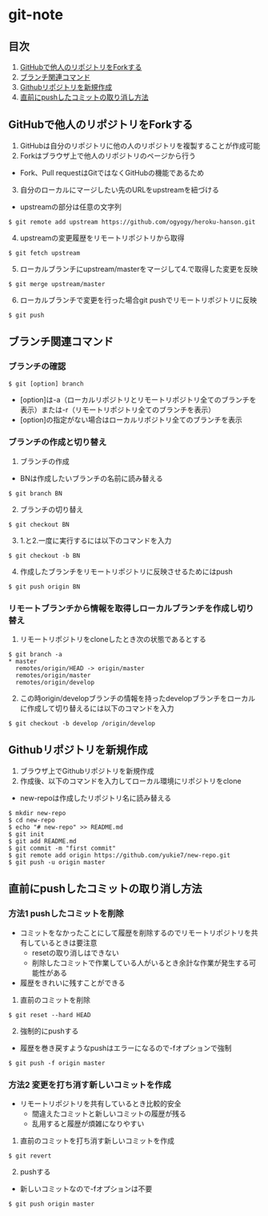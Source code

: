 # git-note
## 目次
1. [GitHubで他人のリポジトリをForkする](#GitHubで他人のリポジトリをForkする)
2. [ブランチ関連コマンド](#ブランチ関連コマンド)
3. [Githubリポジトリを新規作成](#Githubリポジトリを新規作成)
4. [直前にpushしたコミットの取り消し方法](#直前にpushしたコミットの取り消し方法)

## GitHubで他人のリポジトリをForkする

1. GitHubは自分のリポジトリに他の人のリポジトリを複製することが作成可能
2. Forkはブラウザ上で他人のリポジトリのページから行う
  - Fork、Pull requestはGitではなくGitHubの機能であるため

3. 自分のローカルにマージしたい先のURLをupstreamを紐づける
  - upstreamの部分は任意の文字列

```$ git remote add upstream https://github.com/ogyogy/heroku-hanson.git```

4. upstreamの変更履歴をリモートリポジトリから取得

```$ git fetch upstream```

5. ローカルブランチにupstream/masterをマージして4.で取得した変更を反映

```$ git merge upstream/master```

6. ローカルブランチで変更を行った場合git pushでリモートリポジトリに反映

```$ git push```

## ブランチ関連コマンド
### ブランチの確認

```$ git [option] branch```

- [option]は-a（ローカルリポジトリとリモートリポジトリ全てのブランチを表示）または-r（リモートリポジトリ全てのブランチを表示）
- [option]の指定がない場合はローカルリポジトリ全てのブランチを表示

### ブランチの作成と切り替え

1. ブランチの作成
  - BNは作成したいブランチの名前に読み替える

```$ git branch BN```

2. ブランチの切り替え

```$ git checkout BN```

3. 1.と2.一度に実行するには以下のコマンドを入力

```$ git checkout -b BN```

4. 作成したブランチをリモートリポジトリに反映させるためにはpush

```$ git push origin BN```

### リモートブランチから情報を取得しローカルブランチを作成し切り替え

1. リモートリポジトリをcloneしたとき次の状態であるとする

```
$ git branch -a
* master
  remotes/origin/HEAD -> origin/master
  remotes/origin/master
  remotes/origin/develop
```

2. この時origin/developブランチの情報を持ったdevelopブランチをローカルに作成して切り替えるには以下のコマンドを入力

```
$ git checkout -b develop /origin/develop
```

## Githubリポジトリを新規作成

1. ブラウザ上でGithubリポジトリを新規作成
2. 作成後、以下のコマンドを入力してローカル環境にリポジトリをclone
  - new-repoは作成したリポジトリ名に読み替える

```
$ mkdir new-repo
$ cd new-repo
$ echo "# new-repo" >> README.md
$ git init
$ git add README.md
$ git commit -m "first commit"
$ git remote add origin https://github.com/yukie7/new-repo.git
$ git push -u origin master
```

## 直前にpushしたコミットの取り消し方法
### 方法1 pushしたコミットを削除

- コミットをなかったことにして履歴を削除するのでリモートリポジトリを共有しているときは要注意
  - resetの取り消しはできない
  - 削除したコミットで作業している人がいるとき余計な作業が発生する可能性がある
- 履歴をきれいに残すことができる

1. 直前のコミットを削除

```$ git reset --hard HEAD```

2. 強制的にpushする
  - 履歴を巻き戻すようなpushはエラーになるので-fオプションで強制

```$ git push -f origin master```

### 方法2 変更を打ち消す新しいコミットを作成

- リモートリポジトリを共有しているとき比較的安全
  - 間違えたコミットと新しいコミットの履歴が残る
  - 乱用すると履歴が煩雑になりやすい

1. 直前のコミットを打ち消す新しいコミットを作成

```$ git revert```

2. pushする
  - 新しいコミットなので-fオプションは不要

```$ git push origin master```
